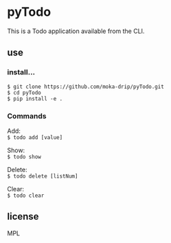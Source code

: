 # pyTodo
This is a Todo application available from the CLI.<br>
## use

### install...
```
$ git clone https://github.com/moka-drip/pyTodo.git  
$ cd pyTodo  
$ pip install -e .  
```

### Commands
Add:  
```$ todo add [value]```

Show:  
```$ todo show```  

Delete:  
```$ todo delete [listNum]```

Clear:  
```$ todo clear```

## license
MPL  
